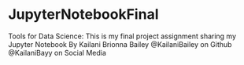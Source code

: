 # JupyterNotebookFinal
Tools for Data Science: This is my final project assignment sharing my Jupyter Notebook
  By Kailani Brionna Bailey
  @KailaniBailey on Github
  @KailaniBayy on Social Media
